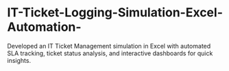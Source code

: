 # IT-Ticket-Logging-Simulation-Excel-Automation-
Developed an IT Ticket Management simulation in Excel with automated SLA tracking, ticket status analysis, and interactive dashboards for quick insights.
